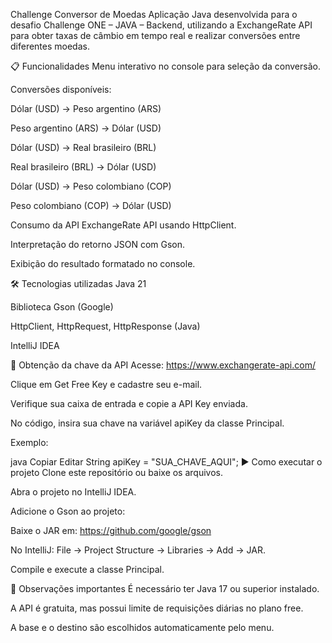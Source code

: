 Challenge Conversor de Moedas
Aplicação Java desenvolvida para o desafio Challenge ONE – JAVA – Backend, utilizando a ExchangeRate API para obter taxas de câmbio em tempo real e realizar conversões entre diferentes moedas.

📋 Funcionalidades
Menu interativo no console para seleção da conversão.

Conversões disponíveis:

Dólar (USD) → Peso argentino (ARS)

Peso argentino (ARS) → Dólar (USD)

Dólar (USD) → Real brasileiro (BRL)

Real brasileiro (BRL) → Dólar (USD)

Dólar (USD) → Peso colombiano (COP)

Peso colombiano (COP) → Dólar (USD)

Consumo da API ExchangeRate API usando HttpClient.

Interpretação do retorno JSON com Gson.

Exibição do resultado formatado no console.

🛠 Tecnologias utilizadas
Java 21

Biblioteca Gson (Google)

HttpClient, HttpRequest, HttpResponse (Java)

IntelliJ IDEA

🔑 Obtenção da chave da API
Acesse: https://www.exchangerate-api.com/

Clique em Get Free Key e cadastre seu e-mail.

Verifique sua caixa de entrada e copie a API Key enviada.

No código, insira sua chave na variável apiKey da classe Principal.

Exemplo:

java
Copiar
Editar
String apiKey = "SUA_CHAVE_AQUI";
▶️ Como executar o projeto
Clone este repositório ou baixe os arquivos.

Abra o projeto no IntelliJ IDEA.

Adicione o Gson ao projeto:

Baixe o JAR em: https://github.com/google/gson

No IntelliJ: File → Project Structure → Libraries → Add → JAR.

Compile e execute a classe Principal.

📌 Observações importantes
É necessário ter Java 17 ou superior instalado.

A API é gratuita, mas possui limite de requisições diárias no plano free.

A base e o destino são escolhidos automaticamente pelo menu.
